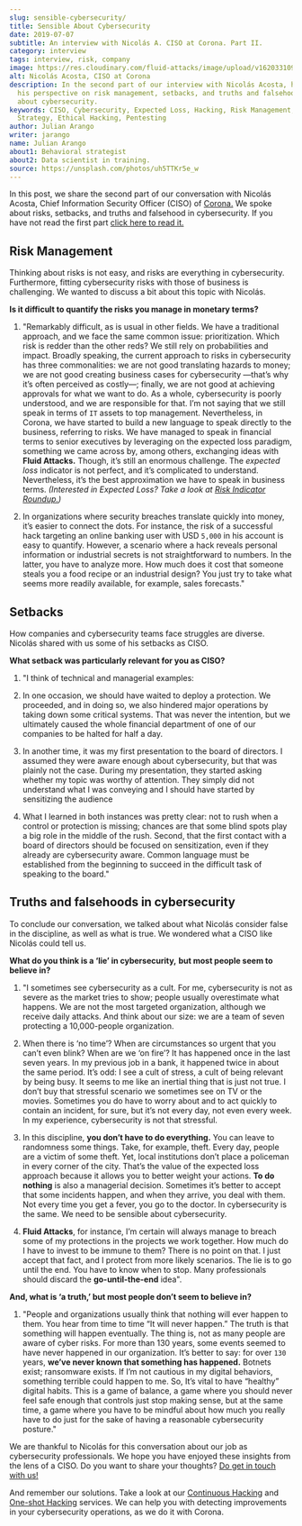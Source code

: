 ```yaml
---
slug: sensible-cybersecurity/
title: Sensible About Cybersecurity
date: 2019-07-07
subtitle: An interview with Nicolás A. CISO at Corona. Part II.
category: interview
tags: interview, risk, company
image: https://res.cloudinary.com/fluid-attacks/image/upload/v1620331095/blog/sensible-cybersecurity/cover_uej0zj.webp
alt: Nicolás Acosta, CISO at Corona
description: In the second part of our interview with Nicolás Acosta, he shared
  his perspective on risk management, setbacks, and truths and falsehoods
  about cybersecurity.
keywords: CISO, Cybersecurity, Expected Loss, Hacking, Risk Management,
  Strategy, Ethical Hacking, Pentesting
author: Julian Arango
writer: jarango
name: Julian Arango
about1: Behavioral strategist
about2: Data scientist in training.
source: https://unsplash.com/photos/uh5TTKr5e_w
---
```


In this post, we share the second part of our conversation with Nicolás
Acosta, Chief Information Security Officer (CISO) of
[Corona.](https://empresa.corona.co/nuestra-compania/quienes-somos) We
spoke about risks, setbacks, and truths and falsehood in cybersecurity.
If you have not read the first part [click here to read
it.](../innovation-understandable/)

<div class="blog-questions">

## Risk Management

Thinking about risks is not easy, and risks are everything in
cybersecurity. Furthermore, fitting cybersecurity risks with those of
business is challenging. We wanted to discuss a bit about this topic
with Nicolás.

**Is it difficult to quantify the risks you manage in monetary terms?**

1. "Remarkably difficult, as is usual in other fields. We have a
    traditional approach, and we face the same common issue:
    prioritization. Which risk is redder than the other reds? We still
    rely on probabilities and impact. Broadly speaking, the current
    approach to risks in cybersecurity has three commonalities: we are
    not good translating hazards to money; we are not good creating
    business cases for cybersecurity —that’s why it’s often perceived as
    costly—; finally, we are not good at achieving approvals for what we
    want to do. As a whole, cybersecurity is poorly understood, and we
    are responsible for that. I’m not saying that we still speak in
    terms of `IT` assets to top management. Nevertheless, in Corona, we
    have started to build a new language to speak directly to the
    business, referring to risks. We have managed to speak in financial
    terms to senior executives by leveraging on the expected loss
    paradigm, something we came across by, among others, exchanging
    ideas with **Fluid Attacks.** Though, it’s still an enormous
    challenge. The *expected loss* indicator is not perfect, and it’s
    complicated to understand. Nevertheless, it’s the best approximation
    we have to speak in business terms. *(Interested in Expected Loss?
    Take a look at [Risk Indicator
    Roundup.](../risk-indicator-roundup/))*

2. In organizations where security breaches translate quickly into
    money, it’s easier to connect the dots. For instance, the risk of a
    successful hack targeting an online banking user with USD `5,000` in
    his account is easy to quantify. However, a scenario where a hack
    reveals personal information or industrial secrets is not
    straightforward to numbers. In the latter, you have to analyze more.
    How much does it cost that someone steals you a food recipe or an
    industrial design? You just try to take what seems more readily
    available, for example, sales forecasts."

## Setbacks

How companies and cybersecurity teams face struggles are diverse.
Nicolás shared with us some of his setbacks as CISO.

**What setback was particularly relevant for you as CISO?**

1. "I think of technical and managerial examples:

2. In one occasion, we should have waited to deploy a protection. We
    proceeded, and in doing so, we also hindered major operations by
    taking down some critical systems. That was never the intention, but
    we ultimately caused the whole financial department of one of our
    companies to be halted for half a day.

3. In another time, it was my first presentation to the board of
    directors. I assumed they were aware enough about cybersecurity, but
    that was plainly not the case. During my presentation, they started
    asking whether my topic was worthy of attention. They simply did not
    understand what I was conveying and I should have started by
    sensitizing the audience

4. What I learned in both instances was pretty clear: not to rush when
    a control or protection is missing; chances are that some blind
    spots play a big role in the middle of the rush. Second, that the
    first contact with a board of directors should be focused on
    sensitization, even if they already are cybersecurity aware. Common
    language must be established from the beginning to succeed in the
    difficult task of speaking to the board."

## Truths and falsehoods in cybersecurity

To conclude our conversation, we talked about what Nicolás consider
false in the discipline, as well as what is true. We wondered what a
CISO like Nicolás could tell us.

**What do you think is a ‘lie’ in cybersecurity,** **but most people
seem to believe in?**

1. "I sometimes see cybersecurity as a cult. For me, cybersecurity is
    not as severe as the market tries to show; people usually
    overestimate what happens. We are not the most targeted
    organization, although we receive daily attacks. And think about our
    size: we are a team of seven protecting a 10,000-people
    organization.

2. When there is ‘no time’? When are circumstances so urgent that you
    can’t even blink? When are we ‘on fire’? It has happened once in the
    last seven years. In my previous job in a bank, it happened twice in
    about the same period. It’s odd: I see a cult of stress, a cult of
    being relevant by being busy. It seems to me like an inertial thing
    that is just not true. I don’t buy that stressful scenario we
    sometimes see on TV or the movies. Sometimes you do have to worry
    about and to act quickly to contain an incident, for sure, but it’s
    not every day, not even every week. In my experience, cybersecurity
    is not that stressful.

3. In this discipline, **you don’t have to do everything.** You can
    leave to randomness some things. Take, for example, theft. Every
    day, people are a victim of some theft. Yet, local institutions
    don’t place a policeman in every corner of the city. That’s the
    value of the expected loss approach because it allows you to better
    weight your actions. **To do nothing** is also a managerial
    decision. Sometimes it’s better to accept that some incidents
    happen, and when they arrive, you deal with them. Not every time you
    get a fever, you go to the doctor. In cybersecurity is the same. We
    need to be sensible about cybersecurity.

4. **Fluid Attacks**, for instance, I’m certain will always manage to
    breach some of my protections in the projects we work together. How
    much do I have to invest to be immune to them? There is no point on
    that. I just accept that fact, and I protect from more likely
    scenarios. The lie is to go until the end. You have to know when to
    stop. Many professionals should discard the **go-until-the-end**
    idea".

**And, what is ‘a truth,’ but most people don’t seem to believe in?**

1. "People and organizations usually think that nothing will ever
    happen to them. You hear from time to time “It will never happen.”
    The truth is that something will happen eventually. The thing is,
    not as many people are aware of cyber risks. For more than 130
    years, some events seemed to have never happened in our
    organization. It’s better to say: for over `130` years, **we’ve
    never known that something has happened.** Botnets exist; ransomware
    exists. If I’m not cautious in my digital behaviors, something
    terrible could happen to me. So, It’s vital to have “healthy”
    digital habits. This is a game of balance, a game where you should
    never feel safe enough that controls just stop making sense, but at
    the same time, a game where you have to be mindful about how much
    you really have to do just for the sake of having a reasonable
    cybersecurity posture."

</div>

We are thankful to Nicolás for this conversation about our job as
cybersecurity professionals. We hope you have enjoyed these insights
from the lens of a CISO. Do you want to share your thoughts? [Do get in
touch with us\!](../../contact-us/)

And remember our solutions. Take a look at our [Continuous
Hacking](../../services/continuous-hacking/) and [One-shot
Hacking](../../services/one-shot-hacking/) services. We can help you
with detecting improvements in your cybersecurity operations, as we do
it with Corona.
